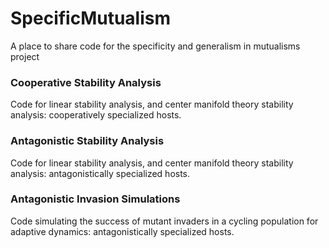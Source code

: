 # SpecificMutualism
A place to share code for the specificity and generalism in mutualisms project
### Cooperative Stability Analysis
Code for linear stability analysis, and center manifold theory stability analysis: cooperatively specialized hosts. 
### Antagonistic Stability Analysis
Code for linear stability analysis, and center manifold theory stability analysis: antagonistically specialized hosts. 
### Antagonistic Invasion Simulations
Code simulating the success of mutant invaders in a cycling population for adaptive dynamics: antagonistically specialized hosts. 
